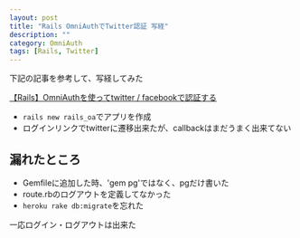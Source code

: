 ```yaml
---
layout: post
title: "Rails OmniAuthでTwitter認証 写経"
description: ""
category: OmniAuth
tags: [Rails, Twitter]
---
```

下記の記事を参考して、写経してみた

[【Rails】OmniAuthを使ってtwitter / facebookで認証する](http://npb.somewhatgood.com/blog/archives/715)

- `rails new rails_oa`でアプリを作成
- ログインリンクでtwitterに遷移出来たが、callbackはまだうまく出来てない

## 漏れたところ ##
- Gemfileに追加した時、'gem pg'ではなく、pgだけ書いた
- route.rbのログアウトを定義してなかった
- `heroku rake db:migrate`を忘れた

一応ログイン・ログアウトは出来た
